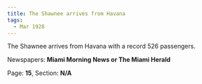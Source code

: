 ```yaml
---  
title: The Shawnee arrives from Havana  
tags:  
  - Mar 1928  
---  
```

  
The Shawnee arrives from Havana with a record 526 passengers.  
  
Newspapers: **Miami Morning News or The Miami Herald**  
  
Page: **15**, Section: **N/A** 
